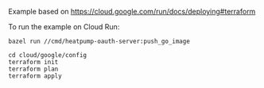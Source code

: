 Example based on https://cloud.google.com/run/docs/deploying#terraform

To run the example on Cloud Run:

```shell
bazel run //cmd/heatpump-oauth-server:push_go_image
```

```shell
cd cloud/google/config
terraform init
terraform plan
terraform apply
```